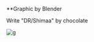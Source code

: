 **Graphic by Blender


Write "DR/Shimaa" by chocolate 



![g](https://user-images.githubusercontent.com/36794457/50002409-b91bde00-ffa8-11e8-95e0-dfdb98784e53.jpg)
